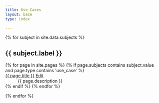 ```yaml
---
title: Use Cases
layout: base
type: index

---
```

{% for subject in site.data.subjects %}
## {{ subject.label }}
<dl>
{% for page in site.pages %}
{% if page.subjects contains subject.value and page.type contains 'use_case' %}
<dt>
  <a href="{{ page.website }}">{{ page.title }}</a>
  <a href="{{site.repourl}}/edit/{{ site.repobranch }}/use_cases
  /{{page.name}}.md"
     class="btn btn-default btn-xs" role="button">
    <span class="glyphicon glyphicon-edit"></span> Edit</a>
</dt>
<dd>{{ page.description }}</dd>
{% endif %}
{% endfor %}
</dl>
{% endfor %}
